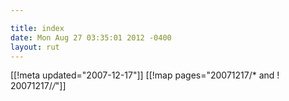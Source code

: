 ```yaml
---

title: index
date: Mon Aug 27 03:35:01 2012 -0400
layout: rut
---
```


[[!meta updated="2007-12-17"]]
[[!map pages="20071217/* and ! 20071217/*/*"]]
